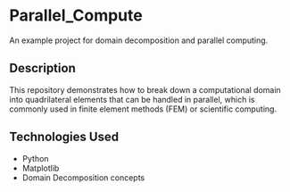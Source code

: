 # Parallel_Compute

An example project for domain decomposition and parallel computing.

## Description

This repository demonstrates how to break down a computational domain into quadrilateral elements that can be handled in parallel, which is commonly used in finite element methods (FEM) or scientific computing.

## Technologies Used

- Python
- Matplotlib
- Domain Decomposition concepts
